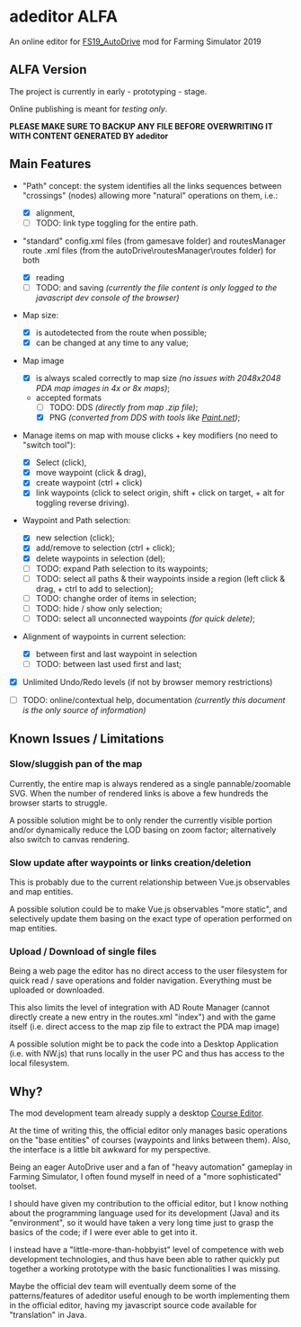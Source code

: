 # adeditor ALFA

An online editor for [FS19_AutoDrive](https://github.com/Stephan-S/FS19_AutoDrive) mod for Farming Simulator 2019

## ALFA Version

The project is currently in early - prototyping - stage.

Online publishing is meant for _testing only_.

**PLEASE MAKE SURE TO BACKUP ANY FILE BEFORE OVERWRITING IT WITH CONTENT GENERATED BY adeditor**

## Main Features

* "Path" concept: the system identifies all the links sequences between "crossings" (nodes) allowing more "natural" operations on them, i.e.:

  - [x] alignment,
  - [ ] TODO: link type toggling for the entire path.

* "standard" config.xml files (from gamesave folder) and routesManager route .xml files (from the autoDrive\routesManager\routes folder) for both

  - [x] reading
  - [ ] TODO: and saving _(currently the file content is only logged to the javascript dev console of the browser)_

* Map size:

  - [x] is autodetected from the route when possible;
  - [x] can be changed at any time to any value;

* Map image

  - [x] is always scaled correctly to map size
        _(no issues with 2048x2048 PDA map images in 4x or 8x maps)_;
  - accepted formats
    - [ ] TODO: DDS _(directly from map .zip file)_;
    - [x] PNG _(converted from DDS with tools like [Paint.net](https://www.getpaint.net/))_;

* Manage items on map with mouse clicks + key modifiers (no need to "switch tool"):

  - [x] Select (click),
  - [x] move waypoint (click & drag),
  - [x] create waypoint (ctrl + click)
  - [x] link waypoints
  (click to select origin, shift + click on target, + alt for toggling reverse driving).

* Waypoint and Path selection:

  - [x] new selection (click);
  - [x] add/remove to selection (ctrl + click);
  - [x] delete waypoints in selection (del);
  - [ ] TODO: expand Path selection to its waypoints;
  - [ ] TODO: select all paths & their waypoints inside a region (left click & drag, + ctrl to add to selection);
  - [ ] TODO: changhe order of items in selection;
  - [ ] TODO: hide / show only selection;
  - [ ] TODO: select all unconnected waypoints _(for quick delete)_;

* Alignment of waypoints in current selection:
  - [x] between first and last waypoint in selection
  - [ ] TODO: between last used first and last;

- [x] Unlimited Undo/Redo levels (if not by browser memory restrictions)

- [ ] TODO: online/contextual help, documentation
      *(currently this document is the only source of information)*

## Known Issues / Limitations

### Slow/sluggish pan of the map
Currently, the entire map is always rendered as a single pannable/zoomable SVG.
When the number of rendered links is above a few hundreds the browser starts to struggle.

A possible solution might be to only render the currently visible portion and/or dynamically reduce the LOD basing on zoom factor; alternatively also switch to canvas rendering.

### Slow update after waypoints or links creation/deletion
This is probably due to the current relationship between Vue.js observables and map entities.

A possible solution could be to make Vue.js observables "more static", and selectively update them basing on the exact type of operation performed on map entities.

### Upload / Download of single files
Being a web page the editor has no direct access to the user filesystem for quick read / save operations and folder navigation. Everything must be uploaded or downloaded.

This also limits the level of integration with AD Route Manager (cannot directly create a new entry in the routes.xml "index") and with the game itself (i.e. direct access to the map zip file to extract the PDA map image)

A possible solution might be to pack the code into a Desktop Application (i.e. with NW.js) that runs locally in the user PC and thus has access to the local filesystem.

## Why?

The mod development team already supply a desktop [Course Editor](https://github.com/Stephan-S/FS19_AutoDrive/raw/master/AutoDrive%20Course%20Editor/AD.jar).

At the time of writing this, the official editor only manages basic operations on the "base entities" of courses (waypoints and links between them). Also, the interface is a little bit awkward for my perspective.

Being an eager AutoDrive user and a fan of "heavy automation" gameplay in Farming Simulator, I often found myself in need of a "more sophisticated" toolset.

I should have given my contribution to the official editor, but I know nothing about the programming language used for its development (Java) and its "environment", so it would have taken a very long time just to grasp the basics of the code; if I were ever able to get into it.

I instead have a "little-more-than-hobbyist" level of competence with web development technologies, and thus have been able to rather quickly put together a working prototype with the basic functionalities I was missing.

Maybe the official dev team will eventually deem some of the patterns/features of adeditor useful enough to be worth implementing them in the official editor, having my javascript source code available for "translation" in Java.
